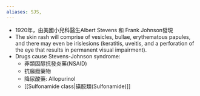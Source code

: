 ```yaml
---
aliases: SJS,
---
```

- 1920年，由美國小兒科醫生Albert Stevens 和 Frank Johnson發現
- The skin rash will comprise of vesicles, bullae, erythematous papules, and there may even be irislesions (keratitis, uveitis, and a perforation of the eye that results in permanent visual impairment).
- Drugs cause Stevens-Johnson syndrome:
	- 非類固醇抗發炎藥(NSAID) 
	- 抗癲癇藥物 
	- 降尿酸藥: Allopurinol   
	- [[Sulfonamide class|磺胺類(Sulfonamide)]] 